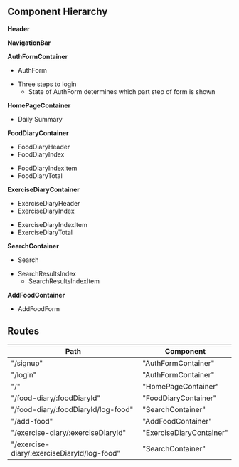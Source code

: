 ## Component Hierarchy

**Header**

**NavigationBar**

**AuthFormContainer**
 - AuthForm
  + Three steps to login
    - State of AuthForm determines which part step of form is shown

**HomePageContainer**
 - Daily Summary

**FoodDiaryContainer**
 - FoodDiaryHeader
 - FoodDiaryIndex
  + FoodDiaryIndexItem
  + FoodDiaryTotal

**ExerciseDiaryContainer**
 - ExerciseDiaryHeader
 - ExerciseDiaryIndex
  + ExerciseDiaryIndexItem
  + ExerciseDiaryTotal

**SearchContainer**
 - Search
  + SearchResultsIndex
    - SearchResultsIndexItem

**AddFoodContainer**
  - AddFoodForm

## Routes

|Path   | Component   |
|-------|-------------|
| "/signup" | "AuthFormContainer" |
| "/login" | "AuthFormContainer" |
| "/" | "HomePageContainer" |
| "/food-diary/:foodDiaryId" | "FoodDiaryContainer" |
| "/food-diary/:foodDiaryId/log-food" | "SearchContainer" |
| "/add-food" | "AddFoodContainer" |
"/exercise-diary/:exerciseDiaryId" | "ExerciseDiaryContainer" |
| "/exercise-diary/:exerciseDiaryId/log-food" | "SearchContainer" |
